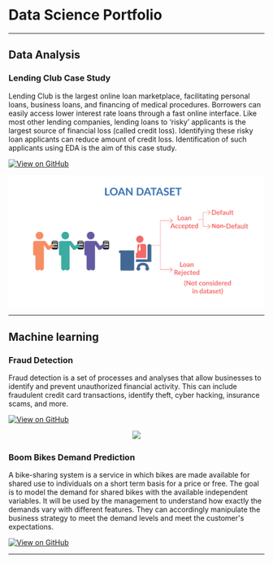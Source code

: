 # Data Science Portfolio
---
## Data Analysis

### Lending Club Case Study

Lending Club is the largest online loan marketplace, facilitating personal loans, business loans, and financing of medical procedures. Borrowers can easily access lower interest rate loans through a fast online interface. Like most other lending companies, lending loans to ‘risky’ applicants is the largest source of financial loss (called credit loss). Identifying these risky loan applicants can reduce amount of credit loss. Identification of such applicants using EDA is the aim of this case study.
 
[![View on GitHub](https://img.shields.io/badge/GitHub-View_on_GitHub-blue?logo=GitHub)](https://github.com/mallikarjuna-manne/LendingClubCaseStudy)

<center><img src="images/Loan_image.png"/></center>


---
## Machine learning

### Fraud Detection

Fraud detection is a set of processes and analyses that allow businesses to identify and prevent unauthorized financial activity. This can include fraudulent credit card transactions, identify theft, cyber hacking, insurance scams, and more.

[![View on GitHub](https://img.shields.io/badge/GitHub-View_on_GitHub-blue?logo=GitHub)](https://github.com/mallikarjuna-manne/fraud_detection)

<center><img src="images/fraud_detection.jpg"/></center>

### Boom Bikes Demand Prediction

A bike-sharing system is a service in which bikes are made available for shared use to individuals on a short term basis for a price or free. The goal is to model the demand for shared bikes with the available independent variables. It will be used by the management to understand how exactly the demands vary with different features. They can accordingly manipulate the business strategy to meet the demand levels and meet the customer's expectations.

[![View on GitHub](https://img.shields.io/badge/GitHub-View_on_GitHub-blue?logo=GitHub)](https://github.com/mallikarjuna-manne/BoomBikesDemandPrediction)


---



